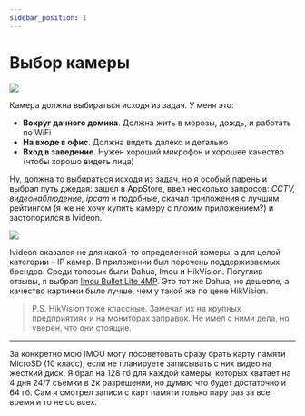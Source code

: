 ```yaml
---
sidebar_position: 1
---
```


# Выбор камеры

![](https://i.imgur.com/G9U6Hqh.png)

Камера должна выбираться исходя из задач. У меня это:
- **Вокруг дачного домика**. Должна жить в морозы, дождь, и работать по WiFi
- **На входе в офис**. Должна видеть далеко и детально
- **Вход в заведение**. Нужен хороший микрофон и хорошее качество (чтобы хорошо видеть лица)

Ну, должна то выбираться исходя из задач, но я особый парень и выбрал путь джедая: зашел в AppStore, ввел несколько запросов: *CCTV, видеонаблюдение, ipcam* и подобные, скачал приложения с лучшим рейтингом (я же не хочу купить камеру с плохим приложением?) и застопорился в Ivideon.

![](https://i.imgur.com/I7yI9o4.jpg)

Ivideon оказался не для какой-то определенной камеры, а для целой категории – IP камер. В приложении был перечень поддерживаемых брендов. Среди топовых были Dahua, Imou и HikVision. Погуглив отзывы, я выбрал [Imou Bullet Lite 4MP](https://www.imoulife.com/product/detail/BulletLite4MP). Это тот же Dahua, но дешевле, а качество картинки было лучше, чем у такой же по цене HikVision.

> P.S. HikVision тоже классные. Замечал их на крупных предприятиях и на мониторах заправок. Не имел с ними дела, но уверен, что они стоящие.

---

За конкретно мою IMOU могу посоветовать сразу брать карту памяти MicroSD (10 класс), если не планируете записывать с них видео на жесткий диск. Я брал на 128 гб для каждой камеры, которых хватает на 4 дня 24/7 съемки в 2к разрешении, но думаю что будет достаточно и 64 гб. Сам я смотрел записи с карт памяти только пару раз за все время и то не со всех.
